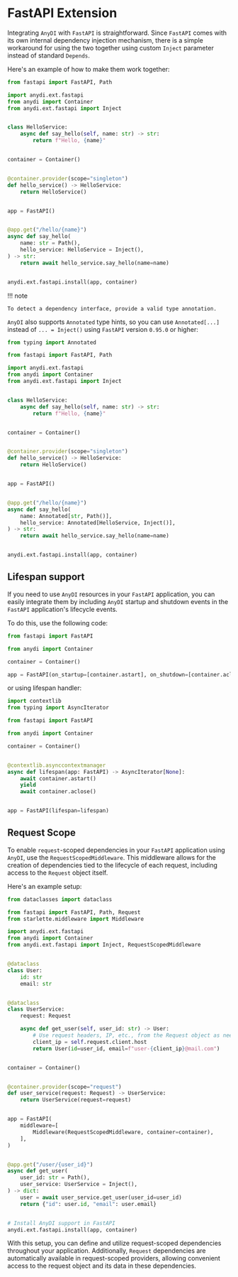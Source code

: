 # FastAPI Extension

Integrating `AnyDI` with `FastAPI` is straightforward. Since `FastAPI` comes with its own internal dependency injection
mechanism, there is a simple workaround for using the two together using custom `Inject` parameter instead of standard `Depends`.

Here's an example of how to make them work together:


```python
from fastapi import FastAPI, Path

import anydi.ext.fastapi
from anydi import Container
from anydi.ext.fastapi import Inject


class HelloService:
    async def say_hello(self, name: str) -> str:
        return f"Hello, {name}"


container = Container()


@container.provider(scope="singleton")
def hello_service() -> HelloService:
    return HelloService()


app = FastAPI()


@app.get("/hello/{name}")
async def say_hello(
    name: str = Path(),
    hello_service: HelloService = Inject(),
) -> str:
    return await hello_service.say_hello(name=name)


anydi.ext.fastapi.install(app, container)
```

!!! note

    To detect a dependency interface, provide a valid type annotation.

`AnyDI` also supports `Annotated` type hints, so you can use `Annotated[...]` instead of `... = Inject()` using `FastAPI` version `0.95.0` or higher:

```python
from typing import Annotated

from fastapi import FastAPI, Path

import anydi.ext.fastapi
from anydi import Container
from anydi.ext.fastapi import Inject


class HelloService:
    async def say_hello(self, name: str) -> str:
        return f"Hello, {name}"


container = Container()


@container.provider(scope="singleton")
def hello_service() -> HelloService:
    return HelloService()


app = FastAPI()


@app.get("/hello/{name}")
async def say_hello(
    name: Annotated[str, Path()],
    hello_service: Annotated[HelloService, Inject()],
) -> str:
    return await hello_service.say_hello(name=name)


anydi.ext.fastapi.install(app, container)
```


## Lifespan support

If you need to use `AnyDI` resources in your `FastAPI` application, you can easily integrate them by including `AnyDI`
startup and shutdown events in the `FastAPI` application's lifecycle events.

To do this, use the following code:

```python
from fastapi import FastAPI

from anydi import Container

container = Container()

app = FastAPI(on_startup=[container.astart], on_shutdown=[container.aclose])
```

or using lifespan handler:

```python
import contextlib
from typing import AsyncIterator

from fastapi import FastAPI

from anydi import Container

container = Container()


@contextlib.asynccontextmanager
async def lifespan(app: FastAPI) -> AsyncIterator[None]:
    await container.astart()
    yield
    await container.aclose()


app = FastAPI(lifespan=lifespan)
```


## Request Scope

To enable `request`-scoped dependencies in your `FastAPI` application using `AnyDI`, use the `RequestScopedMiddleware`.
This middleware allows for the creation of dependencies tied to the lifecycle of each request, including access to the `Request` object itself.

Here's an example setup:

```python
from dataclasses import dataclass

from fastapi import FastAPI, Path, Request
from starlette.middleware import Middleware

import anydi.ext.fastapi
from anydi import Container
from anydi.ext.fastapi import Inject, RequestScopedMiddleware


@dataclass
class User:
    id: str
    email: str


@dataclass
class UserService:
    request: Request

    async def get_user(self, user_id: str) -> User:
        # Use request headers, IP, etc., from the Request object as needed
        client_ip = self.request.client.host
        return User(id=user_id, email=f"user-{client_ip}@mail.com")


container = Container()


@container.provider(scope="request")
def user_service(request: Request) -> UserService:
    return UserService(request=request)


app = FastAPI(
    middleware=[
        Middleware(RequestScopedMiddleware, container=container),
    ],
)


@app.get("/user/{user_id}")
async def get_user(
    user_id: str = Path(),
    user_service: UserService = Inject(),
) -> dict:
    user = await user_service.get_user(user_id=user_id)
    return {"id": user.id, "email": user.email}


# Install AnyDI support in FastAPI
anydi.ext.fastapi.install(app, container)
```

With this setup, you can define and utilize request-scoped dependencies throughout your application.
Additionally, `Request` dependencies are automatically available in request-scoped providers,
allowing convenient access to the request object and its data in these dependencies.
